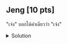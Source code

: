 ## Jeng [10 pts]

"เจ๋ง" บอกได้คำเดียวว่า "เจ๋ง"

<details>
    <summary>Solution</summary>
    
- TLDR : `2**n = 187... -> flag{md5(n * 1919)}`
</details>